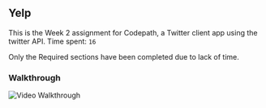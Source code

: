 ## Yelp

This is the Week 2 assignment for Codepath, a Twitter client app using the twitter API.
Time spent: `16`

Only the Required sections have been completed due to lack of time.

### Walkthrough

![Video Walkthrough](https://raw.github.com/mikewu-x2/twitter-codepath/master/gif/recording.gif)
